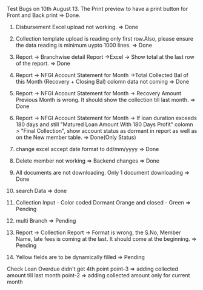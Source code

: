 Test Bugs on 10th August
13. The Print preview to have a print button for Front and Back print => Done.
1. Disbursement Excel upload not working. => Done
9. Collection template upload is reading only first row.Also, please ensure the data reading is minimum uypto 1000 lines. => Done
5. Report -> Branchwise detail Report ->Excel -> Show total at the last row of the report. => Done
2. Report -> NFGI Account Statement for Month ->Total Collected Bal of this  Month (Recovery + Closing Bal) colomn data not coming => Done
3. Report -> NFGI Account Statement for Month -> Recovery Amount Previous Month is wrong. It should show the collection till last month. => Done
4. Report -> NFGI Account Statement for Month -> If loan duration exceeds 180 days and still "Matured Loan Amount With 180 Days Profit" colomn > "Final Collection", show account status as dormant in report as well as on the New member table. => Done(Only Status)

6. change excel accept date format to dd/mm/yyyy => Done
10. Delete member not working => Backend changes => Done
7. All documents are not downloading. Only 1 document downloading => Done
15. search Data => done


8. Collection Input - Color coded Dormant Orange and closed - Green => Pending
11. multi Branch => Pending
12. Report -> Collection Report -> Format is wrong, the S.No, Member Name, late fees is coming at the last. It should come at the beginning. => Pending
14. Yellow fields are to be dynamically filled => Pending




<!-- Notes -->
Check Loan Overdue
didn't get 4th point
point-3 => adding collected amount till last month
point-2 => adding collected amount only for current month